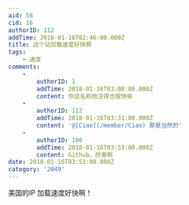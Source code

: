 ```yaml
---
aid: 58
cid: 16
authorID: 112
addTime: 2018-01-16T02:46:00.000Z
title: 这个站加载速度好快啊
tags:
    - 速度
comments:
    -
        authorID: 1
        addTime: 2018-01-16T03:08:00.000Z
        content: 你这名称抢注得也很快嘛
    -
        authorID: 112
        addTime: 2018-01-16T03:31:00.000Z
        content: '@[Ciao](/member/Ciao) 那是当然的'
    -
        authorID: 106
        addTime: 2018-01-16T03:53:00.000Z
        content: Github，厉害啊
date: 2018-01-16T03:53:00.000Z
category: '2049'
---
```


美国的IP 加载速度好快啊！
